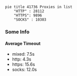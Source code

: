 
```mermaid
pie title 41736 Proxies in list
    "HTTP" : 28112
    "HTTPS": 9896
    "SOCKS" : 10303
```

### Some Info
#### Average Timeout

- mixed: 7.5s
- http: 4.3s
- https: 15.6s
- socks: 12.0s